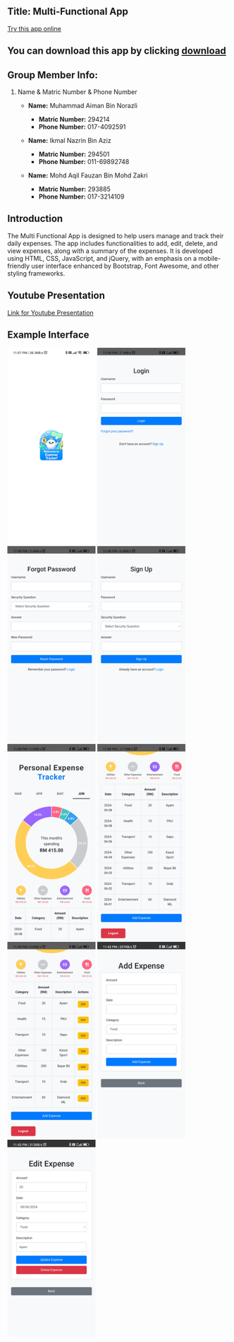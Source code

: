 ## Title: Multi-Functional App
[Try this app online](median.co/share/rxnalk)

## You can download this app by clicking [download](https://github.com/manli03/Personal_Expense_Tracker_App/releases/download/app/personal_expense.apk)

## Group Member Info:
1. Name & Matric Number & Phone Number
     - **Name:** Muhammad Aiman Bin Norazli
        - **Matric Number:** 294214
        - **Phone Number:** 017-4092591
        
     - **Name:** Ikmal Nazrin Bin Aziz
        - **Matric Number:** 294501
        - **Phone Number:** 011-69892748
      
     - **Name:** Mohd Aqil Fauzan Bin Mohd Zakri
        - **Matric Number:** 293885
        - **Phone Number:** 017-3214109
      
      
## Introduction
The Multi Functional App is designed to help users manage and track their daily expenses. The app includes functionalities to add, edit, delete, and view expenses, along with a summary of the expenses. It is developed using HTML, CSS, JavaScript, and jQuery, with an emphasis on a mobile-friendly user interface enhanced by Bootstrap, Font Awesome, and other styling frameworks.

## Youtube Presentation
[Link for Youtube Presentation](https://youtu.be/3bzEMKIVHD8)

## Example Interface
<img src="https://github.com/manli03/Personal_Expense_Tracker_App/blob/main/resources/welcome_screen.jpg" width="200" alt="Output Image"> <img src="https://github.com/manli03/Personal_Expense_Tracker_App/blob/main/resources/output1.jpg" width="200" alt="Output Image"> <img src="https://github.com/manli03/Personal_Expense_Tracker_App/blob/main/resources/output2.jpg" width="200" alt="Output Image"> <img src="https://github.com/manli03/Personal_Expense_Tracker_App/blob/main/resources/output3.jpg" width="200" alt="Output Image"> <img src="https://github.com/manli03/Personal_Expense_Tracker_App/blob/main/resources/output4.jpg" width="200" alt="Output Image"> <img src="https://github.com/manli03/Personal_Expense_Tracker_App/blob/main/resources/output5.jpg" width="200" alt="Output Image"> <img src="https://github.com/manli03/Personal_Expense_Tracker_App/blob/main/resources/output6.jpg" width="200" alt="Output Image"> <img src="https://github.com/manli03/Personal_Expense_Tracker_App/blob/main/resources/output7.jpg" width="200" alt="Output Image"> <img src="https://github.com/manli03/Personal_Expense_Tracker_App/blob/main/resources/output8.jpg" width="200" alt="Output Image">

